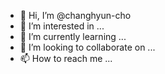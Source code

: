 - 👋 Hi, I’m @changhyun-cho
- 👀 I’m interested in ...
- 🌱 I’m currently learning ...
- 💞️ I’m looking to collaborate on ...
- 📫 How to reach me ...

<!---
changhyun-cho/changhyun-cho is a ✨ special ✨ repository because its `README.md` (this file) appears on your GitHub profile.
You can click the Preview link to take a look at your changes.
--->
